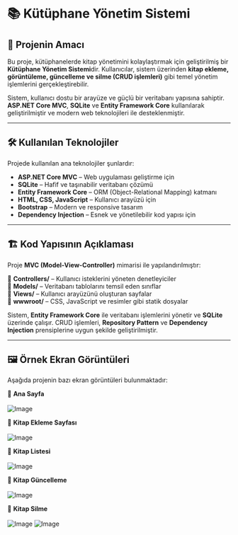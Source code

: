 # 📚 Kütüphane Yönetim Sistemi

## 🎯 Projenin Amacı  
Bu proje, kütüphanelerde kitap yönetimini kolaylaştırmak için geliştirilmiş bir **Kütüphane Yönetim Sistemi**dir. Kullanıcılar, sistem üzerinden **kitap ekleme, görüntüleme, güncelleme ve silme (CRUD işlemleri)** gibi temel yönetim işlemlerini gerçekleştirebilir.  

Sistem, kullanıcı dostu bir arayüze ve güçlü bir veritabanı yapısına sahiptir. **ASP.NET Core MVC**, **SQLite** ve **Entity Framework Core** kullanılarak geliştirilmiştir ve modern web teknolojileri ile desteklenmiştir.

---

## 🛠 Kullanılan Teknolojiler  
Projede kullanılan ana teknolojiler şunlardır:  

- **ASP.NET Core MVC** – Web uygulaması geliştirme için  
- **SQLite** – Hafif ve taşınabilir veritabanı çözümü  
- **Entity Framework Core** – ORM (Object-Relational Mapping) katmanı  
- **HTML, CSS, JavaScript** – Kullanıcı arayüzü için  
- **Bootstrap** – Modern ve responsive tasarım  
- **Dependency Injection** – Esnek ve yönetilebilir kod yapısı için  

---

## 🏗 Kod Yapısının Açıklaması  
Proje **MVC (Model-View-Controller)** mimarisi ile yapılandırılmıştır:  

📂 **Controllers/** – Kullanıcı isteklerini yöneten denetleyiciler  
📂 **Models/** – Veritabanı tablolarını temsil eden sınıflar  
📂 **Views/** – Kullanıcı arayüzünü oluşturan sayfalar  
📂 **wwwroot/** – CSS, JavaScript ve resimler gibi statik dosyalar  

Sistem, **Entity Framework Core** ile veritabanı işlemlerini yönetir ve **SQLite** üzerinde çalışır. CRUD işlemleri, **Repository Pattern** ve **Dependency Injection** prensiplerine uygun şekilde geliştirilmiştir.

---

## 🖼 Örnek Ekran Görüntüleri  
Aşağıda projenin bazı ekran görüntüleri bulunmaktadır:  

🔹 **Ana Sayfa**  
<br>
![Image](https://github.com/user-attachments/assets/2538fb8f-122c-46e8-a4c7-fb7d4a1d99a8) 


🔹 **Kitap Ekleme Sayfası**  
<br>
![Image](https://github.com/user-attachments/assets/02d45808-7290-404f-becd-d7cc439798c6)


🔹 **Kitap Listesi** 
<br>
<br>
![Image](https://github.com/user-attachments/assets/657f6fc4-a836-49d7-9f16-07a60e0349ff) 


🔹 **Kitap Güncelleme**  
<br>
![Image](https://github.com/user-attachments/assets/46d894e5-b3d2-4397-8bce-5de3a2fa4543) 


🔹 **Kitap Silme**  
<br>
![Image](https://github.com/user-attachments/assets/cbf52435-2036-4961-8cce-33fd22ec2fe6) 
![Image](https://github.com/user-attachments/assets/a78ea43f-0d1d-49b8-8c0f-7f390d60f6f9)

